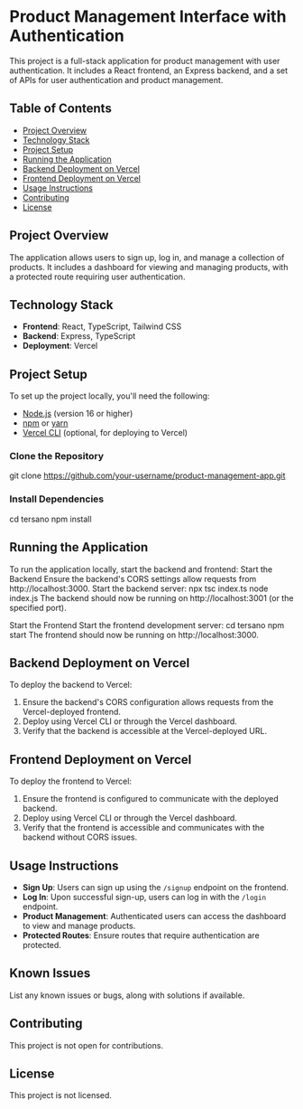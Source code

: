 # Product Management Interface with Authentication
This project is a full-stack application for product management with user authentication. It includes a React frontend, an Express backend, and a set of APIs for user authentication and product management.

## Table of Contents
- [Project Overview](#project-overview)
- [Technology Stack](#technology-stack)
- [Project Setup](#project-setup)
- [Running the Application](#running-the-application)
- [Backend Deployment on Vercel](#backend-deployment-on-vercel)
- [Frontend Deployment on Vercel](#frontend-deployment-on-vercel)
- [Usage Instructions](#usage-instructions)
- [Contributing](#contributing)
- [License](#license)

## Project Overview
The application allows users to sign up, log in, and manage a collection of products. It includes a dashboard for viewing and managing products, with a protected route requiring user authentication.

## Technology Stack
- **Frontend**: React, TypeScript, Tailwind CSS
- **Backend**: Express, TypeScript
- **Deployment**: Vercel

## Project Setup
To set up the project locally, you'll need the following:
- [Node.js](https://nodejs.org/) (version 16 or higher)
- [npm](https://www.npmjs.com/) or [yarn](https://yarnpkg.com/)
- [Vercel CLI](https://vercel.com/download) (optional, for deploying to Vercel)

### Clone the Repository
git clone https://github.com/your-username/product-management-app.git

### Install Dependencies
cd tersano
npm install

## Running the Application
To run the application locally, start the backend and frontend:
Start the Backend
Ensure the backend's CORS settings allow requests from http://localhost:3000.
Start the backend server: 
npx tsc index.ts
node index.js
The backend should now be running on http://localhost:3001 (or the specified port).

Start the Frontend
Start the frontend development server:
cd tersano
npm start
The frontend should now be running on http://localhost:3000.

## Backend Deployment on Vercel
To deploy the backend to Vercel:

1. Ensure the backend's CORS configuration allows requests from the Vercel-deployed frontend.
2. Deploy using Vercel CLI or through the Vercel dashboard.
3. Verify that the backend is accessible at the Vercel-deployed URL.

## Frontend Deployment on Vercel
To deploy the frontend to Vercel:

1. Ensure the frontend is configured to communicate with the deployed backend.
2. Deploy using Vercel CLI or through the Vercel dashboard.
3. Verify that the frontend is accessible and communicates with the backend without CORS issues.

## Usage Instructions
- **Sign Up**: Users can sign up using the `/signup` endpoint on the frontend.
- **Log In**: Upon successful sign-up, users can log in with the `/login` endpoint.
- **Product Management**: Authenticated users can access the dashboard to view and manage products.
- **Protected Routes**: Ensure routes that require authentication are protected.

## Known Issues
List any known issues or bugs, along with solutions if available.

## Contributing
This project is not open for contributions.

## License
This project is not licensed.

